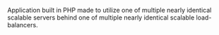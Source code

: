Application built in PHP made to utilize one of multiple nearly identical scalable servers behind one of multiple nearly identical scalable load-balancers.

